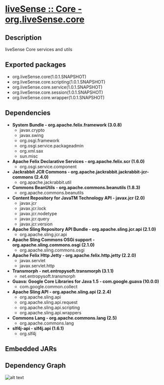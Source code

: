 # [liveSense :: Core - org.liveSense.core](http://github.com/liveSense/org.liveSense.core)
## Description
liveSense Core services and utils
## Exported packages
* org.liveSense.core(1.0.1.SNAPSHOT)
* org.liveSense.core.scripting(1.0.1.SNAPSHOT)
* org.liveSense.core.service(1.0.1.SNAPSHOT)
* org.liveSense.core.session(1.0.1.SNAPSHOT)
* org.liveSense.core.wrapper(1.0.1.SNAPSHOT)
## Dependencies
* __System Bundle - org.apache.felix.framework (3.0.8)__
	* javax.crypto
	* javax.swing
	* org.osgi.framework
	* org.osgi.service.packageadmin
	* org.xml.sax
	* sun.misc
* __Apache Felix Declarative Services - org.apache.felix.scr (1.6.0)__
	* org.osgi.service.component
* __Jackrabbit JCR Commons - org.apache.jackrabbit.jackrabbit-jcr-commons (2.4.0)__
	* org.apache.jackrabbit.util
* __Commons BeanUtils - org.apache.commons.beanutils (1.8.3)__
	* org.apache.commons.beanutils
* __Content Repository for JavaTM Technology API - javax.jcr (2.0)__
	* javax.jcr
	* javax.jcr.lock
	* javax.jcr.nodetype
	* javax.jcr.query
	* javax.jcr.version
* __Apache Sling Repository API Bundle - org.apache.sling.jcr.api (2.1.0)__
	* org.apache.sling.jcr.api
* __Apache Sling Commons OSGi support - org.apache.sling.commons.osgi (2.1.0)__
	* org.apache.sling.commons.osgi
* __Apache Felix Http Jetty - org.apache.felix.http.jetty (2.2.0)__
	* javax.servlet
	* javax.servlet.http
* __Transmorph - net.entropysoft.transmorph (3.1.1)__
	* net.entropysoft.transmorph
* __Guava: Google Core Libraries for Java 1.5 - com.google.guava (10.0.0)__
	* com.google.common.collect
* __Apache Sling API - org.apache.sling.api (2.2.4)__
	* org.apache.sling.api
	* org.apache.sling.api.request
	* org.apache.sling.api.scripting
	* org.apache.sling.api.wrappers
* __Commons Lang - org.apache.commons.lang (2.5)__
	* org.apache.commons.lang
* __slf4j-api - slf4j.api (1.6.1)__
	* org.slf4j
## Embedded JARs
## Dependency Graph
![alt text](http://raw.github.com.everydayimmirror.in/robertcsakany/testSVG/master/diagram.svg "")